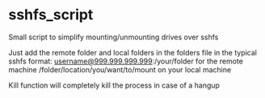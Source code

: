 # sshfs_script

Small script to simplify mounting/unmounting drives over sshfs

Just add the remote folder and local folders in the folders file in the typical sshfs format:
username@999.999.999.999:/your/folder for the remote machine
/folder/location/you/want/to/mount on your local machine

Kill function will completely kill the process in case of a hangup
